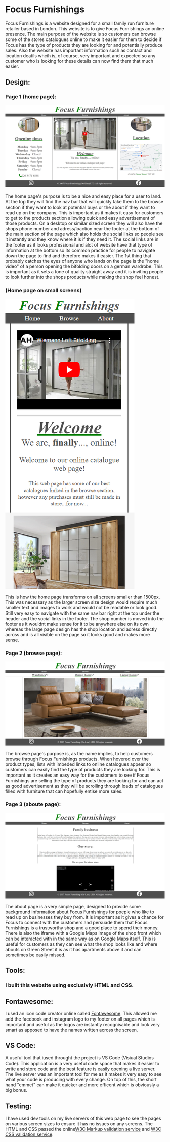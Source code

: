 # Focus Furnishings

Focus Furnishings is a website designed for a small family run furniture retailer based in London. This website is to give Focus Furnishings an online presence. The main purpose of the website is so customers can browse some of the stores catalogues online to make it easier for them to decide if Focus has the type of products they are looking for and potentially produce sales. Also the website has important information such as contact and location deatils whcih is, of course, very important and expected so any customer who is looking for these details can now find them that much easier.

## Design:
### Page 1 (home page):
![image of website home page](screenshots/home-ss.png)

The home page's purpose is to be a nice and easy place for a user to land. At the top they will find the nav bar that will quickly take them to the browse section if they want to look at potential buys or the about if they want to read up on the company. This is important as it makes it easy for customers to get to the products section allowing quick and easy advertisement of those products. On a desktop or similar sized screen they will also have the shops phone number and adress/loaction near the footer at the bottom of the main section of the page which also holds the social links so people see it instantly and they know where it is if they need it. The social links are in the footer as it looks professional and alot of website have that type of information at the bottom so its common practice for people to navigate down the page to find and therefore makes it easier. The 1st thing that probably catches the eyes of anyone who lands on the page is the "home video" of a person opening the bifolding doors on a german wardrobe. This is important as it sets a tone of quality straight away and it is inviting people to look further into the shops products while making the shop feel honest.

### (Home page on small screens)
![image of home page on smaller screen sizes](screenshots/small-home-ss.png)

This is how the home page transforms on all screens smaller than 1500px. This was necessary as the larger screen size design would require much smaller text and images to work and would not be readable or look good. Still very easy to navigate with the same nav bar right at the top under the header and the social links in the footer. The shop number is moved into the footer as it wouldnt make sense for it to be anywhere else on its own whereas the large page design has the shop location and adress directly across and is all visible on the page so it looks good and makes more sense.

### Page 2 (browse page):
![image of website browse page](screenshots/browse-ss.png)

The browse page's purpose is, as the name implies, to help customers browse through Focus Furnishings products. When hovered over the product types, lists with imbeded links to online catalogues appear so customers can easily find the type of products they are looking for. This is important as it creates an easy way for the customers to see if Focus Furnishings are selling the type of products they are looking for and can act as good advertisement as they will be scrolling through loads of catalogues filled with furniture that can hopefully entise more sales.

### Page 3 (aboute page):
![image of website about page](screenshots/about-ss.png)

The about page is a very simple page, designed to provide some background information about Focus Furnishings for poeple who like to read up on businesses they buy from. It is important as it gives a chance for Focus to connect with the customers and persuade them that Focus Furnishings is a trustworthy shop and a good place to spend their money. There is also the iframe with a Google Maps image of the shop front which can be interacted with in the same way as on Google Maps itself. This is useful for customers as they can see what the shop looks like and where abouts on Green Street it is as it has apartments above it and can sometimes be easily missed.

## Tools: 
### I built this website using exclusivly HTML and CSS.
## Fontawesome:
I used an icon code creator online called <a href="https://fontawesome.com/" target="_blank">Fontawesome</a>. This allowed me add the facebook and instagram logo to my footer on all pages which is important and useful as the logos are instantly recognisable and look very smart as apposed to have the names written across the screen.
## VS Code:
A useful tool that iused throught the project is VS Code (Visiual Studios Code). This application is a very useful code space that makes it easier to write and store code and the best feature is easily opening a live server. The live server was an important tool for me as it makes it very easy to see what your code is producing with every change. On top of this, the short hand "emmet" can make it quicker and more efficent which is obviously a big bonus.

## Testing:

I have used dev tools on my live servers of this web page to see the pages on various screen sizes to ensure it has no issues on any screens. The HTML and CSS passed the online<a href="https://validator.w3.org/">W3C Markup validation service</a> and <a href="https://jigsaw.w3.org/css-validator/">W3C CSS validation service</a>.



